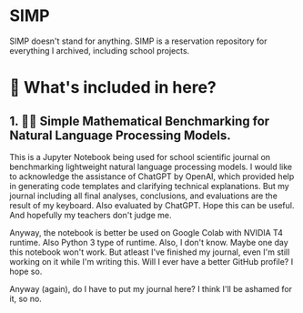 # SIMP
SIMP doesn't stand for anything. SIMP is a reservation repository for everything I archived, including school projects.

# 📃 What's included in here?
## 1. 👨‍🔬 Simple Mathematical Benchmarking for Natural Language Processing Models.
This is a Jupyter Notebook being used for school scientific journal on benchmarking lightweight natural language processing models. I would like to acknowledge the assistance of ChatGPT by OpenAI, which provided help in generating code templates and clarifying technical explanations. But my journal including all final analyses, conclusions, and evaluations are the result of my keyboard. Also evaluated by ChatGPT. Hope this can be useful. And hopefully my teachers don't judge me.

Anyway, the notebook is better be used on Google Colab with NVIDIA T4 runtime. Also Python 3 type of runtime. Also, I don't know. Maybe one day this notebook won't work. But atleast I've finished my journal, even I'm still working on it while I'm writing this. Will I ever have a better GitHub profile? I hope so.

Anyway (again), do I have to put my journal here? I think I'll be ashamed for it, so no.
